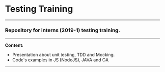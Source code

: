 # Testing Training
***
### Repository for interns (2019-1) testing training.

___
**Content:**
* Presentation about unit testing, TDD and Mocking.
* Code's examples in JS (NodeJS),  JAVA and C#.
___

